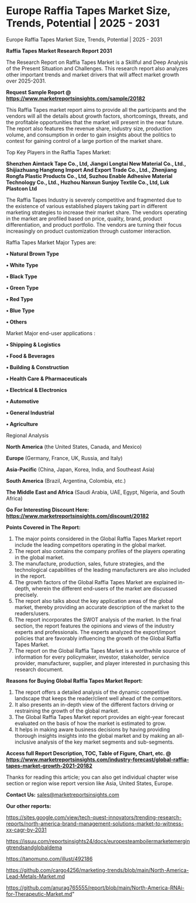# Europe Raffia Tapes Market Size, Trends, Potential | 2025 - 2031
Europe Raffia Tapes Market Size, Trends, Potential | 2025 - 2031

<strong>Raffia Tapes Market Research Report 2031</strong>

The Research Report on Raffia Tapes Market is a Skillful and Deep Analysis of the Present Situation and Challenges. This research report also analyzes other important trends and market drivers that will affect market growth over 2025-2031.

<strong>Request Sample Report @ <a href=https://www.marketreportsinsights.com/sample/20182>https://www.marketreportsinsights.com/sample/20182</a></strong>

This Raffia Tapes market report aims to provide all the participants and the vendors will all the details about growth factors, shortcomings, threats, and the profitable opportunities that the market will present in the near future. The report also features the revenue share, industry size, production volume, and consumption in order to gain insights about the politics to contest for gaining control of a large portion of the market share.

Top Key Players in the Raffia Tapes Market:

<strong>Shenzhen Aimtack Tape Co., Ltd, Jiangxi Longtai New Material Co., Ltd., Shijiazhuang Hangteng Import And Export Trade Co., Ltd., Zhenjiang Rongfa Plastic Products Co., Ltd, Suzhou Enable Adhesive Material Technology Co., Ltd., Huzhou Nanxun Sunjoy Textile Co., Ltd, Luk Plastcon Ltd</strong>

The Raffia Tapes Industry is severely competitive and fragmented due to the existence of various established players taking part in different marketing strategies to increase their market share. The vendors operating in the market are profiled based on price, quality, brand, product differentiation, and product portfolio. The vendors are turning their focus increasingly on product customization through customer interaction.

Raffia Tapes Market Major Types are:

<strong>• Natural Brown Type

• White Type

• Black Type

• Green Type

• Red Type

• Blue Type

• Others</strong>

Market Major end-user applications :

<strong>• Shipping & Logistics

• Food & Beverages

• Building & Construction

• Health Care & Pharmaceuticals

• Electrical & Electronics

• Automotive

• General Industrial

• Agriculture</strong>

Regional Analysis

</u><strong><b>North America</b></strong> (the United States, Canada, and Mexico)

<strong><b>Europe </b></strong>(Germany, France, UK, Russia, and Italy)

<strong><b>Asia-Pacific</b></strong> (China, Japan, Korea, India, and Southeast Asia)

<strong><b>South America</b></strong> (Brazil, Argentina, Colombia, etc.)

<strong><b>The Middle East and Africa</b></strong> (Saudi Arabia, UAE, Egypt, Nigeria, and South Africa)

<strong>Go For Interesting Discount Here: <a href=https://www.marketreportsinsights.com/discount/20182>https://www.marketreportsinsights.com/discount/20182</a></strong>

<strong>Points Covered in The Report:</strong>
<ol>
  <li>The major points considered in the Global Raffia Tapes Market report include the leading competitors operating in the global market.</li>
  <li>The report also contains the company profiles of the players operating in the global market.</li>
  <li>The manufacture, production, sales, future strategies, and the technological capabilities of the leading manufacturers are also included in the report.</li>
  <li>The growth factors of the Global Raffia Tapes Market are explained in-depth, wherein the different end-users of the market are discussed precisely.</li>
  <li>The report also talks about the key application areas of the global market, thereby providing an accurate description of the market to the readers/users.</li>
  <li>The report incorporates the SWOT analysis of the market. In the final section, the report features the opinions and views of the industry experts and professionals. The experts analyzed the export/import policies that are favorably influencing the growth of the Global Raffia Tapes Market.</li>
  <li>The report on the Global Raffia Tapes Market is a worthwhile source of information for every policymaker, investor, stakeholder, service provider, manufacturer, supplier, and player interested in purchasing this research document.</li>
</ol>
<strong>Reasons for Buying Global Raffia Tapes Market Report:</strong>

<ol>
  <li>The report offers a detailed analysis of the dynamic competitive landscape that keeps the reader/client well ahead of the competitors.</li>
  <li>It also presents an in-depth view of the different factors driving or restraining the growth of the global market.</li>
  <li>The Global Raffia Tapes Market report provides an eight-year forecast evaluated on the basis of how the market is estimated to grow.</li>
  <li>It helps in making aware business decisions by having providing thorough insights insights into the global market and by making an all-inclusive analysis of the key market segments and sub-segments.</li>
</ol>
<strong>Access full Report Description, TOC, Table of Figure, Chart, etc. @ <a href=https://www.marketreportsinsights.com/industry-forecast/global-raffia-tapes-market-growth-2021-20182>https://www.marketreportsinsights.com/industry-forecast/global-raffia-tapes-market-growth-2021-20182</a></strong>


Thanks for reading this article; you can also get individual chapter wise section or region wise report version like Asia, United States, Europe.

<strong>Contact Us:</strong>
sales@marketreportsinsights.com

<strong>Our other reports:</strong>

<a href=https://sites.google.com/view/tech-quest-innovators/trending-research-reports/north-america-brand-management-solutions-market-to-witness-xx-cagr-by-2031>https://sites.google.com/view/tech-quest-innovators/trending-research-reports/north-america-brand-management-solutions-market-to-witness-xx-cagr-by-2031</a>

<a href=https://issuu.com/reportsinsights24/docs/europesteamboilermarketemergingtrendsandglobaldema>https://issuu.com/reportsinsights24/docs/europesteamboilermarketemergingtrendsandglobaldema</a>

<a href=https://tanomuno.com/illust/492186>https://tanomuno.com/illust/492186</a>

<a href=https://github.com/cargo4256/marketing-trends/blob/main/North-America-Lead-Metals-Market.md>https://github.com/cargo4256/marketing-trends/blob/main/North-America-Lead-Metals-Market.md</a>

<a href=https://github.com/anurag765555/report/blob/main/North-America-RNAi-for-Therapeutic-Market.md>https://github.com/anurag765555/report/blob/main/North-America-RNAi-for-Therapeutic-Market.md</a>"
